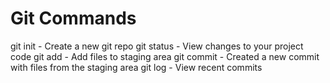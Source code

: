 # Git Commands

git init - Create a new git repo
git status - View changes to your project code
git add - Add files to staging area
git commit - Created a new commit with files from the staging area
git log - View recent commits 